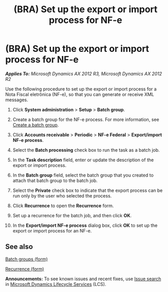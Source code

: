 ﻿---
title: (BRA) Set up the export or import process for NF-e
TOCTitle: (BRA) Set up the export or import process for NF-e
ms:assetid: fa7fd30c-9ee8-49e1-a7ac-f072d7253cb7
ms:mtpsurl: https://technet.microsoft.com/en-us/library/JJ933539(v=AX.60)
ms:contentKeyID: 50935153
ms.date: 04/18/2014
mtps_version: v=AX.60
f1_keywords:
- BRA
- Brazil
- NF-e
- electronic fiscal document
- export process
- import process
---

# (BRA) Set up the export or import process for NF-e 


_**Applies To:** Microsoft Dynamics AX 2012 R3, Microsoft Dynamics AX 2012 R2_

Use the following procedure to set up the export or import process for a Nota Fiscal eletrônica (NF-e), so that you can generate or receive XML messages.

1.  Click **System administration** \> **Setup** \> **Batch group**.

2.  Create a batch group for the NF-e process. For more information, see [Create a batch group](create-a-batch-group.md).

3.  Click **Accounts receivable** \> **Periodic** \> **NF-e Federal** \> **Export/import NF-e process**.

4.  Select the **Batch processing** check box to run the task as a batch job.

5.  In the **Task description** field, enter or update the description of the export or import process.

6.  In the **Batch group** field, select the batch group that you created to attach that batch group to the batch job.

7.  Select the **Private** check box to indicate that the export process can be run only by the user who selected the process.

8.  Click **Recurrence** to open the **Recurrence** form.

9.  Set up a recurrence for the batch job, and then click **OK**.

10. In the **Export/import NF-e process** dialog box, click **OK** to set up the export or import process for an NF-e.

## See also

[Batch groups (form)](https://technet.microsoft.com/en-us/library/aa575384\(v=ax.60\))

[Recurrence (form)](https://technet.microsoft.com/en-us/library/aa616143\(v=ax.60\))

  
**Announcements:** To see known issues and recent fixes, use [Issue search](http://go.microsoft.com/fwlink/?linkid=389258) in [Microsoft Dynamics Lifecycle Services](http://go.microsoft.com/fwlink/?linkid=306505) (LCS).

